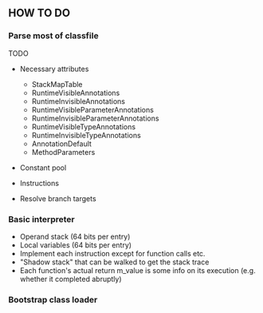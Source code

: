 
## HOW TO DO

### Parse most of classfile

TODO
- Necessary attributes
  - StackMapTable
  - RuntimeVisibleAnnotations 
  - RuntimeInvisibleAnnotations 
  - RuntimeVisibleParameterAnnotations 
  - RuntimeInvisibleParameterAnnotations 
  - RuntimeVisibleTypeAnnotations 
  - RuntimeInvisibleTypeAnnotations 
  - AnnotationDefault
  - MethodParameters


- Constant pool
- Instructions
- Resolve branch targets

### Basic interpreter

- Operand stack (64 bits per entry)
- Local variables (64 bits per entry)
- Implement each instruction except for function calls etc.
- "Shadow stack" that can be walked to get the stack trace
- Each function's actual return m_value is some info on its execution (e.g. whether it completed abruptly)

### Bootstrap class loader

